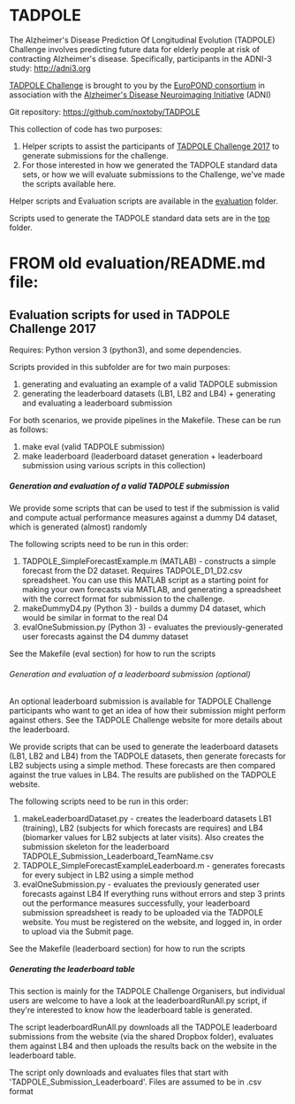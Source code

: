 # TADPOLE
The Alzheimer's Disease Prediction Of Longitudinal Evolution (TADPOLE) Challenge involves predicting future data for elderly people at risk of contracting Alzheimer's disease. Specifically, participants in the ADNI-3 study: http://adni3.org

[TADPOLE Challenge](http://tadpole.grand-challenge.org)
is brought to you by the [EuroPOND consortium](http://europond.eu)
in association with the [Alzheimer's Disease Neuroimaging Initiative](http://adni.loni.usc.edu) (ADNI)

Git repository: https://github.com/noxtoby/TADPOLE

This collection of code has two purposes:
1. Helper scripts to assist the participants of [TADPOLE Challenge 2017](http://tadpole.grand-challenge.org) to generate submissions for the challenge.
2. For those interested in how we generated the TADPOLE standard data sets, or how we will evaluate submissions to the Challenge, we've made the scripts available here.

Helper scripts and Evaluation scripts are available in the [evaluation](evaluation) folder.

Scripts used to generate the TADPOLE standard data sets are in the [top](.) folder.

# FROM old evaluation/README.md file:

## Evaluation scripts for used in TADPOLE Challenge 2017 ##

Requires: Python version 3 (python3), and some dependencies.

Scripts provided in this subfolder are for two main purposes:
1. generating and evaluating an example of a valid TADPOLE submission
2. generating the leaderboard datasets (LB1, LB2 and LB4) + generating and evaluating a leaderboard submission

For both scenarios, we provide pipelines in the Makefile. These can be run as follows:
1. make eval (valid TADPOLE submission)
2. make leaderboard (leaderboard dataset generation + leaderboard submission using various scripts in this collection)

##### Generation and evaluation of a valid TADPOLE submission #########

We provide some scripts that can be used to test if the submission is valid and compute actual performance measures against a dummy D4 dataset, which is generated (almost) randomly

The following scripts need to be run in this order:
  1. TADPOLE_SimpleForecastExample.m (MATLAB) - constructs a simple forecast from the D2 dataset. Requires TADPOLE_D1_D2.csv spreadsheet. You can use this MATLAB script as a starting point for making your own forecasts via MATLAB, and generating a spreadsheet with the correct format for submission to the challenge.
  2. makeDummyD4.py (Python 3) - builds a dummy D4 dataset, which would be similar in format to the real D4
  3. evalOneSubmission.py (Python 3) - evaluates the previously-generated user forecasts against the D4 dummy dataset

See the Makefile (eval section) for how to run the scripts

###### Generation and evaluation of a leaderboard submission (optional) #########

An optional leaderboard submission is available for TADPOLE Challenge participants who want to get an idea of how their submission might perform against others. See the TADPOLE Challenge website for more details about the leaderboard.

We provide scripts that can be used to generate the leaderboard datasets (LB1, LB2 and LB4) from the TADPOLE datasets, then generate forecasts for LB2 subjects using a simple method. These forecasts are then compared against the true values in LB4. The results are published on the TADPOLE website.

The following scripts need to be run in this order:
  1. makeLeaderboardDataset.py - creates the leaderboard datasets LB1 (training), LB2 (subjects for which forecasts are requires) and LB4 (biomarker values for LB2 subjects at later visits). Also creates the submission skeleton for the leaderboard TADPOLE_Submission_Leaderboard_TeamName.csv
  2. TADPOLE_SimpleForecastExampleLeaderboard.m - generates forecasts for every subject in LB2 using a simple method
  3. evalOneSubmission.py - evaluates the previously generated user forecasts against LB4
If everything runs without errors and step 3 prints out the performance measures successfully, your leaderboard submission spreadsheet is ready to be uploaded via the TADPOLE website. You must be registered on the website, and logged in, in order to upload via the Submit page.

See the Makefile (leaderboard section) for how to run the scripts

##### Generating the leaderboard table ######

This section is mainly for the TADPOLE Challenge Organisers, but individual users are welcome to have a look at the leaderboardRunAll.py script, if they're interested to know how the leaderboard table is generated.

The script leaderboardRunAll.py downloads all the TADPOLE leaderboard submissions from the website (via the shared Dropbox folder), evaluates them against LB4 and then uploads the results back on the website in the leaderboard table.

The script only downloads and evaluates files that start with 'TADPOLE_Submission_Leaderboard'. Files are assumed to be in .csv format

